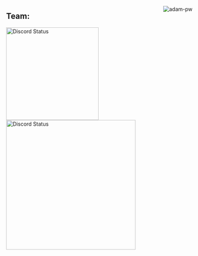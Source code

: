 
<p><img align="right" src="https://github.com/Adam-pw/Adam-pw/blob/main/animation_500_kxa883sd.gif" alt="adam-pw" /></p>

<h2>Team:</h2>

<a href="https://discord.com/users/319321727630835712" target="_blank">
    <img width="250px" alt="Discord Status" src="https://lanyard.cnrad.dev/api/319321727630835712?hideTimestamp=true&borderRadius=5px">
</a>

<a href="https://discord.com/users/686489824546390026" target="_blank">
    <img width="350px" alt="Discord Status" src="https://lanyard.cnrad.dev/api/686489824546390026?hideTimestamp=true&borderRadius=5px">
</a>
